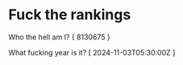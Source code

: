 # Fuck the rankings

Who the hell am I?
{ 8130675 }

What fucking year is it?
[ 2024-11-03T05:30:00Z ]
